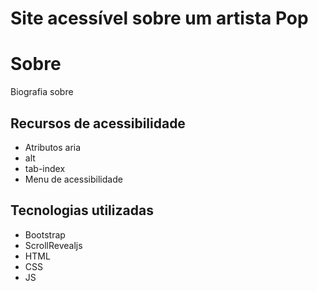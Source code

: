 # Site acessível sobre um artista Pop
# Sobre
Biografia sobre
## Recursos de acessibilidade
- Atributos aria
- alt
- tab-index
- Menu de acessibilidade

## Tecnologias utilizadas
- Bootstrap
- ScrollRevealjs
- HTML
- CSS
- JS


